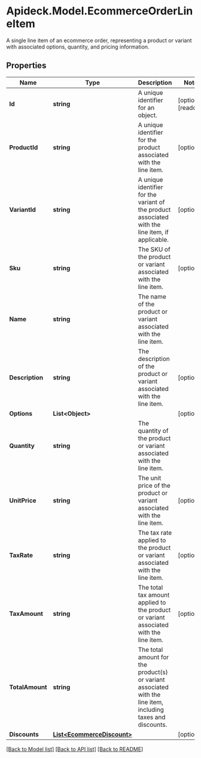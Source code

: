 # Apideck.Model.EcommerceOrderLineItem
A single line item of an ecommerce order, representing a product or variant with associated options, quantity, and pricing information.

## Properties

Name | Type | Description | Notes
------------ | ------------- | ------------- | -------------
**Id** | **string** | A unique identifier for an object. | [optional] [readonly] 
**ProductId** | **string** | A unique identifier for the product associated with the line item. | [optional] 
**VariantId** | **string** | A unique identifier for the variant of the product associated with the line item, if applicable. | [optional] 
**Sku** | **string** | The SKU of the product or variant associated with the line item. | [optional] 
**Name** | **string** | The name of the product or variant associated with the line item. | 
**Description** | **string** | The description of the product or variant associated with the line item. | [optional] 
**Options** | **List&lt;Object&gt;** |  | [optional] 
**Quantity** | **string** | The quantity of the product or variant associated with the line item. | 
**UnitPrice** | **string** | The unit price of the product or variant associated with the line item. | [optional] 
**TaxRate** | **string** | The tax rate applied to the product or variant associated with the line item. | [optional] 
**TaxAmount** | **string** | The total tax amount applied to the product or variant associated with the line item. | [optional] 
**TotalAmount** | **string** | The total amount for the product(s) or variant associated with the line item, including taxes and discounts. | 
**Discounts** | [**List&lt;EcommerceDiscount&gt;**](EcommerceDiscount.md) |  | [optional] 

[[Back to Model list]](../README.md#documentation-for-models) [[Back to API list]](../README.md#documentation-for-api-endpoints) [[Back to README]](../README.md)

